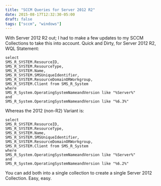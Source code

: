 ```yaml
---
title: "SCCM Queries for Server 2012 R2"
date: 2015-08-17T12:32:30-05:00
draft: false
tags: ["sccm", "windows"]
---
```


With Server 2012 R2 out; I had to make a few updates to my SCCM Collections to take this into account. Quick and Dirty, for Server 2012 R2, WQL Statement:
<!--more-->

```
select 
SMS_R_SYSTEM.ResourceID,
SMS_R_SYSTEM.ResourceType,
SMS_R_SYSTEM.Name,
SMS_R_SYSTEM.SMSUniqueIdentifier,
SMS_R_SYSTEM.ResourceDomainORWorkgroup,
SMS_R_SYSTEM.Client from SMS_R_System   
where    
SMS_R_System.OperatingSystemNameandVersion like "%Server%"   
and 
SMS_R_System.OperatingSystemNameandVersion like "%6.3%"
```

Whereas the 2012 (non-R2) Variant is:


```
select 
SMS_R_SYSTEM.ResourceID,
SMS_R_SYSTEM.ResourceType,
SMS_R_SYSTEM.Name,
SMS_R_SYSTEM.SMSUniqueIdentifier,
SMS_R_SYSTEM.ResourceDomainORWorkgroup,
SMS_R_SYSTEM.Client from SMS_R_System   
where    
SMS_R_System.OperatingSystemNameandVersion like "%Server%"   
and 
SMS_R_System.OperatingSystemNameandVersion like "%6.2%"
```

You can add both into a single collection to create a single Server 2012 Collection. Easy, easy.